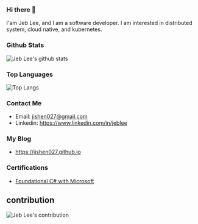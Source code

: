 ### Hi there 👋

I'am Jeb Lee, and I am a software developer. I am interested in distributed system, cloud native, and kubernetes.

<!-- github stats: -->

### Github Stats
![Jeb Lee's github stats](https://github-readme-stats.vercel.app/api?username=jishen027&show_icons=true&theme=radical)


### Top Languages
![Top Langs](https://github-readme-stats.vercel.app/api/top-langs/?username=jishen027&layout=compact&theme=radical)

### Contact Me
- Email: jishen027@gmail.com
- Linkedin: https://www.linkedin.com/in/jeblee

### My Blog
- https://jishen027.github.io

### Certifications
- [Foundational C# with Microsoft](https://www.freecodecamp.org/certification/JebLee/foundational-c-sharp-with-microsoft)

## contribution
![Jeb Lee's contribution](https://activity-graph.herokuapp.com/graph?username=jishen027&theme=react-dark&hide_border=true&area=true)

<!--
**jishen027/jishen027** is a ✨ _special_ ✨ repository because its `README.md` (this file) appears on your GitHub profile.

Here are some ideas to get you started:

- 🔭 I’m currently working on ...
- 🌱 I’m currently learning ...
- 👯 I’m looking to collaborate on ...
- 🤔 I’m looking for help with ...
- 💬 Ask me about ...
- 📫 How to reach me: ...
- 😄 Pronouns: ...
- ⚡ Fun fact: ...
-->
